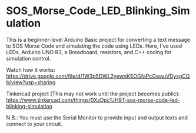 # SOS_Morse_Code_LED_Blinking_Simulation
This is a beginner-level Arduino Basic project for converting a text message to SOS Morse Code and simulating the code using LEDs.
Here, I've used LEDs, Arduino UNO R3, a Breadboard, resistors, and C++ coding for simulation control.

Watch how it works: https://drive.google.com/file/d/1W3p5DWL2yewnKSOGfaPcGwauVDysgCQb/view?usp=sharing

Tinkercad project (This may not work until the project becomes public): https://www.tinkercad.com/things/0XzDpc1JH9T-sos-morse-code-led-blinking-simulation

N.B.: You must use the Serial Monitor to provide input and output texts and connect to your circuit.
